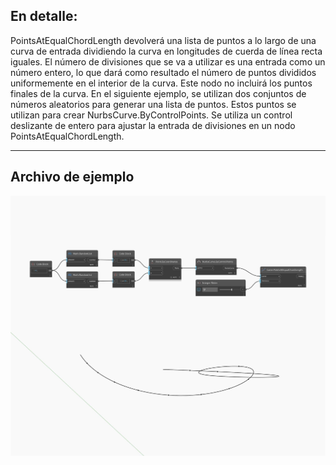 ## En detalle:
PointsAtEqualChordLength devolverá una lista de puntos a lo largo de una curva de entrada dividiendo la curva en longitudes de cuerda de línea recta iguales. El número de divisiones que se va a utilizar es una entrada como un número entero, lo que dará como resultado el número de puntos divididos uniformemente en el interior de la curva. Este nodo no incluirá los puntos finales de la curva. En el siguiente ejemplo, se utilizan dos conjuntos de números aleatorios para generar una lista de puntos. Estos puntos se utilizan para crear NurbsCurve.ByControlPoints. Se utiliza un control deslizante de entero para ajustar la entrada de divisiones en un nodo PointsAtEqualChordLength.
___
## Archivo de ejemplo

![PointsAtEqualChordLength](./Autodesk.DesignScript.Geometry.Curve.PointsAtEqualChordLength_img.jpg)

